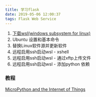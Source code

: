 ```yaml
---
title: 学习flask
date: 2019-05-06 12:00:37  
tags: Flask Web Service  
---
```




1. [下载wsl(windows subsystem for linux)](https://sspai.com/post/43813)
1. Ubuntu 设置和基本命令
1. 替换Linux软件源并更新软件
1. 远程启用ssh启动wsl - xshell
1. 远程启用ssh启动wsl - 通过xftp上传文件
1. 远程启用ssh启动wsl - 添加python 依赖



### 教程
[MicroPython and the Internet of Things](https://blog.miguelgrinberg.com/post/micropython-and-the-internet-of-things-part-i-welcome)